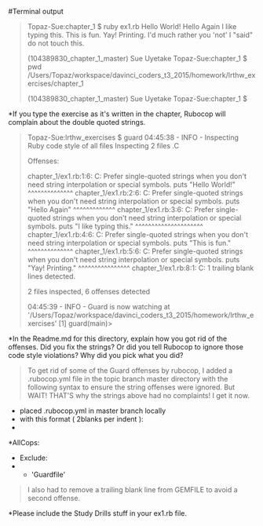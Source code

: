 #Terminal output

>Topaz-Sue:chapter_1 $ ruby ex1.rb
>Hello World!
>Hello Again
>I like typing this.
>This is fun.
>Yay! Printing.
>I'd much rather you 'not'
>I "said" do not touch this.
>
>(104389830_chapter_1_master) Sue Uyetake
>Topaz-Sue:chapter_1 $ pwd
>/Users/Topaz/workspace/davinci_coders_t3_2015/homework/lrthw_exercises/chapter_1
>
>(104389830_chapter_1_master) Sue Uyetake
>Topaz-Sue:chapter_1 $


*If you type the exercise as it's written in the chapter, Rubocop will complain about the double quoted strings. 

>Topaz-Sue:lrthw_exercises $ guard
>04:45:38 - INFO - Inspecting Ruby code style of all files
>Inspecting 2 files
>.C
>
>Offenses:
>
>chapter_1/ex1.rb:1:6: C: Prefer single-quoted strings when you don't need string interpolation or special symbols.
>puts "Hello World!"
>     ^^^^^^^^^^^^^^
>chapter_1/ex1.rb:2:6: C: Prefer single-quoted strings when you don't need string interpolation or special symbols.
>puts "Hello Again"
>     ^^^^^^^^^^^^^
>chapter_1/ex1.rb:3:6: C: Prefer single-quoted strings when you don't need string interpolation or special symbols.
>puts "I like typing this."
>     ^^^^^^^^^^^^^^^^^^^^^
>chapter_1/ex1.rb:4:6: C: Prefer single-quoted strings when you don't need string interpolation or special symbols.
>puts "This is fun."
>     ^^^^^^^^^^^^^^
>chapter_1/ex1.rb:5:6: C: Prefer single-quoted strings when you don't need string interpolation or special symbols.
>puts "Yay! Printing."
>     ^^^^^^^^^^^^^^^^
>chapter_1/ex1.rb:8:1: C: 1 trailing blank lines detected.
>
>2 files inspected, 6 offenses detected
>
>04:45:39 - INFO - Guard is now watching at '/Users/Topaz/workspace/davinci_coders_t3_2015/homework/lrthw_exercises'
>[1] guard(main)>


*In the Readme.md for this directory, explain how you got rid of the offenses. Did you fix the strings? Or did you tell Rubocop to ignore those code style violations? Why did you pick what you did?
> To get rid of some of the Guard offenses by rubocop, I added a .rubocop.yml file in the topic branch master directory with the following syntax to ensure the string offenses were ignored. But WAIT! THAT'S why the strings above had no complaints! I get it now.
* placed .rubocop.yml in master branch locally
* with this format ( 2blanks per indent ):
*
*AllCops:
*  Exclude:
*    - 'Guardfile'

> I also had to remove a trailing blank line from GEMFILE to avoid a second offense.


*Please include the Study Drills stuff in your ex1.rb file.

